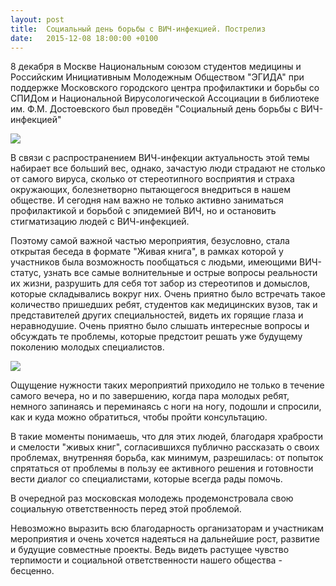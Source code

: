 ```yaml
---
layout: post
title:  Социальный день борьбы с ВИЧ-инфекцией. Пострелиз
date:   2015-12-08 18:00:00 +0100
---
```


8 декабря в Москве Национальным союзом студентов медицины и Российским Инициативным Молодежным Обществом "ЭГИДА" при поддержке Московского городского центра профилактики и борьбы со СПИДом и Национальной Вирусологической Ассоциации в библиотеке им. Ф.М. Достоевского был проведён "Социальный день борьбы с ВИЧ-инфекцией"

![](https://dl.dropboxusercontent.com/u/3599809/egida/news/2015/12/08/photo_1.jpg)

<!--more-->

В связи с распространением ВИЧ-инфекции актуальность этой темы набирает все больший вес, однако, зачастую люди страдают не столько от самого вируса, сколько от стереотипного восприятия и страха окружающих, болезнетворно пытающегося внедриться в нашем обществе. И сегодня нам важно не только активно заниматься профилактикой и борьбой с эпидемией ВИЧ, но и остановить стигматизацию людей с ВИЧ-инфекцией. 

Поэтому самой важной частью мероприятия, безусловно, стала открытая беседа в формате "Живая книга", в рамках которой у участников была возможность пообщаться с людьми, имеющими ВИЧ-статус, узнать все самые волнительные и острые вопросы реальности их жизни, разрушить для себя тот забор из стереотипов и домыслов, которые складывались вокруг них. Очень приятно было встречать такое количество пришедших ребят, студентов как медицинских вузов, так и представителей других специальностей, видеть их горящие глаза и неравнодушие. Очень приятно было слышать интересные вопросы и обсуждать те проблемы, которые предстоит решать уже будущему поколению молодых специалистов. 

![](https://dl.dropboxusercontent.com/u/3599809/egida/news/2015/12/08/photo_2.jpg)

Ощущение нужности таких мероприятий приходило не только в течение самого вечера, но и по завершению, когда пара молодых ребят, немного запинаясь и переминаясь с ноги на ногу, подошли и спросили, как и куда можно обратиться, чтобы пройти консультацию. 

В такие моменты понимаешь, что для этих людей, благодаря храбрости и смелости "живых книг", согласившихся публично рассказать о своих проблемах, внутренняя борьба, как минимум, разрешилась: от попыток спрятаться от проблемы в пользу ее активного решения и готовности вести диалог со специалистами, которые всегда рады помочь. 

В очередной раз московская молодежь продемонстровала свою социальную ответственность перед этой проблемой.

Невозможно выразить всю благодарность организаторам и участникам мероприятия и очень хочется надеяться на дальнейшие рост, развитие и будущие совместные проекты. Ведь видеть растущее чувство терпимости и социальной ответственности нашего общества - бесценно.
